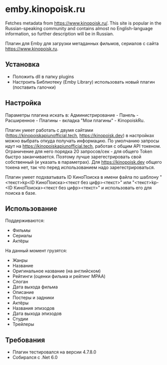 # emby.kinopoisk.ru

Fetches metadata from https://www.kinopoisk.ru/. This site is popular in the Russian-speaking community and contains almost no English-language information, so further description will be in Russian.

Плагин для Emby для загрузки метаданных фильмов, сериалов с сайта https://www.kinopoisk.ru.

## Установка

* Положить dll в папку plugins
* Настроить Библиотеку (Emby Library) использовать новый плагин (поставить галочки)

## Настройка

Параметры плагина искать в: Администрирование - Панель - Расширенное - Плагины - вкладка "Мои плагины" - KinopoiskRu.

Плагин умеет работать с двумя сайтами (https://kinopoiskapiunofficial.tech, https://kinopoisk.dev) в настройках можно выбрать откуда получать информацию. По умолчанию запросы идут на https://kinopoiskapiunofficial.tech, работая с общим API токеном. Ограничение для него порядка 20 запросов/сек - для общего Token быстро заканчивается. Поэтому лучше зарегестрировать свой собственный (и указать в параметрах). Для https://kinopoisk.dev общего токена нет, так что перед использованием надо зарегестрироваться.

Плагин умеет подхватывать ID КиноПоиска в имени файла по шаблону "<текст>kp<ID КиноПоиска><текст без цифр><текст>" или "<текст>kp-<ID КиноПоиска><текст без цифр><текст>" и использовать его для поиска в базе.

## Использование

Поддерживаются:
- Фильмы
- Сериалы
- Актёры

На данный момент грузятся:
- Жанры
- Название
- Оригинальное название (на английском)
- Рейтинги (оценки фильма и рейтинг MPAA)
- Слоган
- Дата выхода фильма
- Описание
- Постеры и задники
- Актёры
- Названия эпизодов
- Дата выхода эпизодов
- Студии
- Трейлеры

## Требования

* Плагин тестировался на версии 4.7.8.0
* Собирался c .Net 6.0
